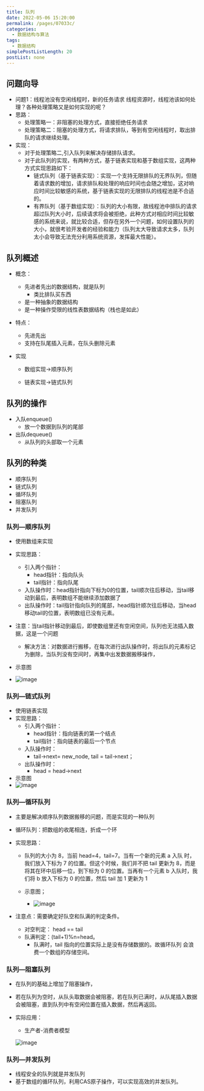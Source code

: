 ```yaml
---
title: 队列
date: 2022-05-06 15:20:00
permalink: /pages/07033c/
categories: 
  - 数据结构与算法
tags: 
  - 数据结构
simplePostListLength: 20
postList: none
---
```

## 问题向导

- 问题1：线程池没有空闲线程时，新的任务请求 线程资源时，线程池该如何处理？各种处理策略又是如何实现的呢？
- 思路：
  - 处理策略一：非阻塞的处理方式，直接拒绝任务请求
  - 处理策略二：阻塞的处理方式，将请求排队，等到有空闲线程时，取出排队的请求继续处理。
- 实现：
  - 对于处理策略二,引入队列来解决存储排队请求。
  - 对于此队列的实现，有两种方式，基于链表实现和基于数组实现，这两种方式实现思路如下：
    - 链式队列（基于链表实现）：实现一个支持无限排队的无界队列，但随着请求数的增加，请求排队和处理的响应时间也会随之增加，这对响应时间比较敏感的系统，基于链表实现的无限排队的线程池是不合适的。
    - 有界队列（基于数组实现）：队列的大小有限，故线程池中排队的请求超过队列大小时，后续请求将会被拒绝，此种方式对相应时间比较敏感的系统来说，就比较合适，但存在另外一个问题，如何设置队列的大小，就很考验开发者的经验和能力（队列太大导致请求太多，队列太小会导致无法充分利用系统资源，发挥最大性能）。



## 队列概述

- 概念：
  - 先进者先出的数据结构，就是队列
    - 类比排队买东西
  - 是一种抽象的数据结构
  - 是一种操作受限的线性表数据结构（栈也是如此）
- 特点：
  - 先进先出
  - 支持在队尾插入元素，在队头删除元素

- 实现

  - 数组实现->顺序队列

  - 链表实现->链式队列

    

## 队列的操作

- 入队enqueue()
  - 放一个数据到队列的尾部
- 出队dequeue()
  - 从队列的头部取一个元素



## 队列的种类

- 顺序队列
- 链式队列
- 循环队列
- 阻塞队列
- 并发队列



### 队列—顺序队列

- 使用数组来实现

- 实现思路：
  - 引入两个指针：
    - head指针：指向队头
    - tail指针：指向队尾
  - 入队操作时：head指针指向下标为0的位置，tail顺次往后移动，当tail移动到最后，表明数组不能继续添加数据了
  - 出队操作时：tail指针指向队列的尾部，head指针顺次往后移动，当head移动tail的位置，表明数组已没有元素。
- 注意：当tail指针移动到最后，即使数组里还有空闲空间，队列也无法插入数据，这是一个问题
  - 解决方法：对数据进行搬移，在每次进行出队操作时，将出队的元素标记为删除，当队列没有空间时，再集中出发数据搬移操作，
- 示意图
- ![image](https://cdn.staticaly.com/gh/sswfive/blog-pic@main/20230331/image.6jahbc647ak0.webp)

### 队列—链式队列

- 使用链表实现
- 实现思路：
  - 引入两个指针：
    - head指针：指向链表的第一个结点
    - tail指针：指向链表的最后一个节点
  - 入队操作时：
    - tail->next= new_node, tail = tail->next；
  - 出队操作时：
    - head = head->next
- 示意图
- ![image](https://cdn.staticaly.com/gh/sswfive/blog-pic@main/20230331/image.3dswwlnnfm40.webp)



### 队列—循环队列

- 主要是解决顺序队列数据搬移的问题，而是实现的一种队列

- 循环队列：把数组的收尾相连，折成一个环

- 实现思路：

  - 队列的大小为 8，当前 head=4，tail=7。当有一个新的元素 a 入队 时，我们放入下标为 7 的位置。但这个时候，我们并不把 tail 更新为 8，而是将其在环中后移一位，到下标为 0 的位置。当再有一个元素 b 入队时，我们将 b 放入下标为 0 的位置，然后 tail 加 1 更新为 1

  - 示意图；
    - ![image](https://cdn.staticaly.com/gh/sswfive/blog-pic@main/20230331/image.65wefyoacnw0.webp)

- 注意点：需要确定好队空和队满的判定条件。
  - 对空判定： head == tail
  - 队满判定：(tail+1)%n=head。
    - 队满时，tail 指向的位置实际上是没有存储数据的。故循环队列 会浪费一个数组的存储空间。

### 队列—阻塞队列

- 在队列的基础上增加了阻塞操作，
- 若在队列为空时，从队头取数据会被阻塞，若在队列已满时，从队尾插入数据会被阻塞，直到队列中有空闲位置在插入数据，然后再返回。

- 实际应用：

  - 生产者-消费者模型

  ![image](https://cdn.staticaly.com/gh/sswfive/blog-pic@main/20230331/image.7ctee9jucz00.webp)

### 队列—并发队列

- 线程安全的队列就是并发队列
- 基于数组的循环队列，利用CAS原子操作，可以实现高效的并发队列。